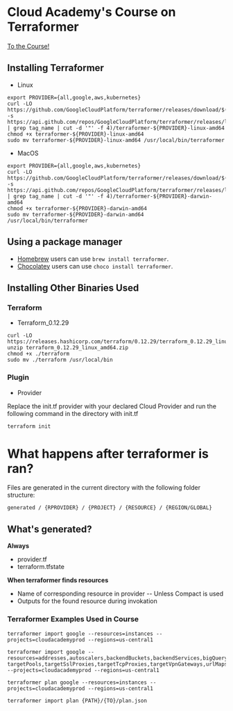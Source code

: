 
# Cloud Academy's Course on Terraformer 

[To the Course!](https://cloudacademy.com/course/infrastructure-to-code-with-terraformer-1135/course-introduction/)

## Installing Terraformer

* Linux
```
export PROVIDER={all,google,aws,kubernetes}
curl -LO https://github.com/GoogleCloudPlatform/terraformer/releases/download/$(curl -s https://api.github.com/repos/GoogleCloudPlatform/terraformer/releases/latest | grep tag_name | cut -d '"' -f 4)/terraformer-${PROVIDER}-linux-amd64
chmod +x terraformer-${PROVIDER}-linux-amd64
sudo mv terraformer-${PROVIDER}-linux-amd64 /usr/local/bin/terraformer
```
* MacOS
```
export PROVIDER={all,google,aws,kubernetes}
curl -LO https://github.com/GoogleCloudPlatform/terraformer/releases/download/$(curl -s https://api.github.com/repos/GoogleCloudPlatform/terraformer/releases/latest | grep tag_name | cut -d '"' -f 4)/terraformer-${PROVIDER}-darwin-amd64
chmod +x terraformer-${PROVIDER}-darwin-amd64
sudo mv terraformer-${PROVIDER}-darwin-amd64 /usr/local/bin/terraformer
```

## Using a package manager

- [Homebrew](https://brew.sh/) users can use `brew install terraformer`.
- [Chocolatey](https://chocolatey.org/) users can use `choco install terraformer`.

## Installing Other Binaries Used

### Terraform

* Terraform_0.12.29
```
curl -LO https://releases.hashicorp.com/terraform/0.12.29/terraform_0.12.29_linux_amd64.zip
unzip terraform_0.12.29_linux_amd64.zip
chmod +x ./terraform
sudo mv ./terraform /usr/local/bin
```



### Plugin

* Provider 

Replace the init.tf provider with your declared Cloud Provider and run the following command
in the directory with init.tf

```
terraform init
```

#

# What happens after terraformer is ran?

Files are generated in the current directory with the following folder structure:

```
generated / {RPROVIDER} / {PROJECT} / {RESOURCE} / {REGION/GLOBAL}
```

## What's generated?

**Always**
- provider.tf
- terraform.tfstate

**When terraformer finds resources**
- Name of corresponding resource in provider
-- Unless Compact is used
- Outputs for the found resource during invokation


### Terraformer Examples Used in Course

```
terraformer import google --resources=instances --projects=cloudacademyprod --regions=us-central1
```

```
terraformer import google --resources=addresses,autoscalers,backendBuckets,backendServices,bigQuery,cloudFunctions,cloudsql,dataProc,disks,externalVpnGateways,dns,firewall,forwardingRules,gcs,gke,globalAddresses,globalForwardingRules,healthChecks,httpHealthChecks,httpsHealthChecks,iam,images,instanceGroupManagers,instanceGroups,instanceTemplates,instances,interconnectedAttachments,kms,logging,memoryStore,monitoring,networks,packetMirrorings,nodeGroups,nodeTemplates,project,pubsub,regionAutoscalers,regionBackendServices,regionDisks,regionHealthChecks,regionInstanceGroups,regionSslCertificates,regionTargetHttpProxies,regionTargetHttpsProxies,regionUrlMaps,reservations,resourcePolicies,regionInstanceGroupManagers,routers,routes,schedulerJobs,securityPolicies,sslCertificates,sslPolicies,subnetworks,targetHttpProxies,targetHttpsProxies,targetInstances, targetPools,targetSslProxies,targetTcpProxies,targetVpnGateways,urlMaps,vpnTunnels --projects=cloudacademyprod --regions=us-central1
```

```
terraformer plan google --resources=instances --projects=cloudacademyprod --regions=us-central1
```

```
terraformer import plan {PATH}/{TO}/plan.json
```

